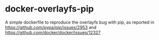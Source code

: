 # docker-overlayfs-pip
A simple dockerfile to reproduce the overlayfs bug with pip, as reported in https://github.com/pypa/pip/issues/2953 and https://github.com/docker/docker/issues/12327
